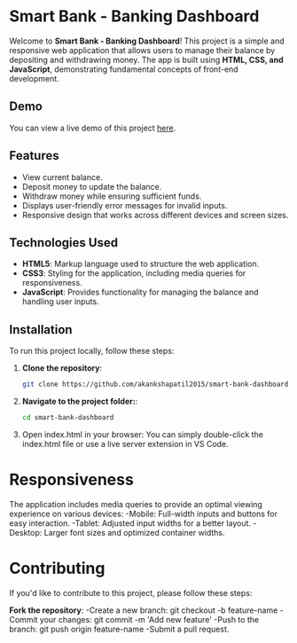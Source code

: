 # Smart Bank - Banking Dashboard

Welcome to **Smart Bank - Banking Dashboard**! This project is a simple and responsive web application that allows users to manage their balance by depositing and withdrawing money. The app is built using **HTML, CSS, and JavaScript**, demonstrating fundamental concepts of front-end development.

## Demo
You can view a live demo of this project [here](#).

## Features
- View current balance.
- Deposit money to update the balance.
- Withdraw money while ensuring sufficient funds.
- Displays user-friendly error messages for invalid inputs.
- Responsive design that works across different devices and screen sizes.

## Technologies Used
- **HTML5**: Markup language used to structure the web application.
- **CSS3**: Styling for the application, including media queries for responsiveness.
- **JavaScript**: Provides functionality for managing the balance and handling user inputs.

## Installation
To run this project locally, follow these steps:

1. **Clone the repository**:
   ```bash
   git clone https://github.com/akankshapatil2015/smart-bank-dashboard.git
2. **Navigate to the project folder:**:
   ```bash
   cd smart-bank-dashboard
3. Open index.html in your browser: You can simply double-click the index.html file or use a live server extension in VS Code.

# Responsiveness
  The application includes media queries to provide an optimal viewing experience on various devices:
  -Mobile: Full-width inputs and buttons for easy interaction.
  -Tablet: Adjusted input widths for a better layout.
  -Desktop: Larger font sizes and optimized container widths.
  
# Contributing
  If you'd like to contribute to this project, please follow these steps:
  
  **Fork the repository**:
  -Create a new branch: git checkout -b feature-name
  -Commit your changes: git commit -m 'Add new feature'
  -Push to the branch: git push origin feature-name
  -Submit a pull request.
    
